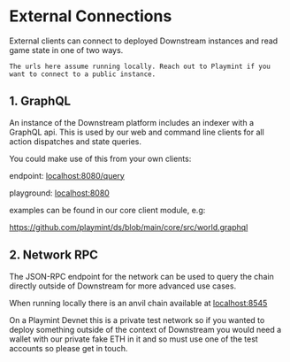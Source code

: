 # External Connections

External clients can connect to deployed Downstream instances and read game state in one of two ways.

    The urls here assume running locally. Reach out to Playmint if you want to connect to a public instance.

## 1. GraphQL

An instance of the Downstream platform includes an indexer with a GraphQL api.
This is used by our web and command line clients for all action dispatches and state queries. 

You could make use of this from your own clients:

endpoint: [localhost:8080/query](https://localhost:8080/query)

playground: [localhost:8080]( https://localhost:8080)

examples can be found in our core client module, e.g:

https://github.com/playmint/ds/blob/main/core/src/world.graphql

## 2. Network RPC

The JSON-RPC endpoint for the network can be used to query the chain directly outside of Downstream for more advanced use cases.

When running locally there is an anvil chain available at  [localhost:8545]( https://localhost:8545)

On a Playmint Devnet this is a private test network so if you wanted to deploy something outside of the context of Downstream you would need a wallet with our private fake ETH in it and so must use one of the test accounts so please get in touch.